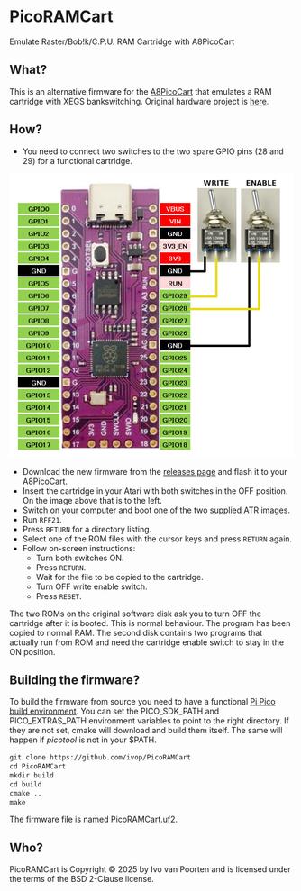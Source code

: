 # PicoRAMCart
Emulate Raster/Bob!k/C.P.U. RAM Cartridge with A8PicoCart

## What?

This is an alternative firmware for the [A8PicoCart](https://github.com/robinhedwards/A8PicoCart)
that emulates a RAM cartridge with XEGS bankswitching.
Original hardware project is [here](http://raster.infos.cz/atari/hw/ramcart/ramcart.htm).

## How?

* You need to connect two switches to the two spare GPIO pins (28 and 29) for a functional cartridge.

![](PicoRAMCart.png)

* Download the new firmware from the [releases page](https://github.com/ivop/PicoRAMCart/releases) and flash it to your A8PicoCart.
* Insert the cartridge in your Atari with both switches in the OFF position. On the image above that is to the left.
* Switch on your computer and boot one of the two supplied ATR images.
* Run ```RFF21```.
* Press ```RETURN``` for a directory listing.
* Select one of the ROM files with the cursor keys and press ```RETURN``` again.
* Follow on-screen instructions:
  * Turn both switches ON.
  * Press ```RETURN```.
  * Wait for the file to be copied to the cartridge.
  * Turn OFF write enable switch.
  * Press ```RESET```.

The two ROMs on the original software disk ask you to turn OFF the cartridge after it is booted. This is normal behaviour. The program has been copied to normal RAM.
The second disk contains two programs that actually run from ROM and need the cartridge enable switch to stay in the ON position.

## Building the firmware?

To build the firmware from source you need to have a functional [Pi Pico build environment](https://datasheets.raspberrypi.com/pico/getting-started-with-pico.pdf).
You can set the PICO_SDK_PATH and PICO_EXTRAS_PATH environment variables to point to the right directory.
If they are not set, cmake will download and build them itself. The same will happen if _picotool_ is not in your $PATH.

```
git clone https://github.com/ivop/PicoRAMCart
cd PicoRAMCart
mkdir build
cd build
cmake ..
make
```

The firmware file is named PicoRAMCart.uf2.

## Who?

PicoRAMCart is Copyright © 2025 by Ivo van Poorten and is licensed under the terms of the BSD 2-Clause license.
